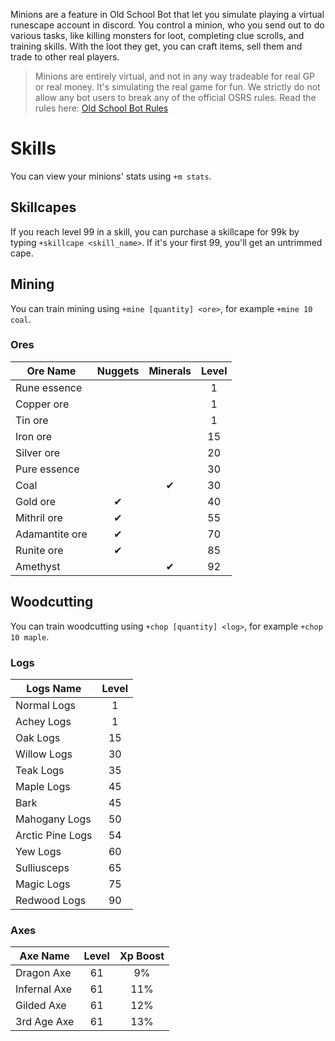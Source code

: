 Minions are a feature in Old School Bot that let you simulate playing a virtual runescape account in discord. You control a minion, who you send out to do various tasks, like killing monsters for loot, completing clue scrolls, and training skills. With the loot they get, you can craft items, sell them and trade to other real players.

> Minions are entirely virtual, and not in any way tradeable for real GP or real money. It's simulating the real game for fun. We strictly do not allow any bot users to break any of the official OSRS rules. Read the rules here: [Old School Bot Rules](https://www.oldschool.gg/oldschoolbot/rules)


# Skills

You can view your minions' stats using `+m stats`.

## Skillcapes

If you reach level 99 in a skill, you can purchase a skillcape for 99k by typing `+skillcape <skill_name>`. If it's your first 99, you'll get an untrimmed cape.

## Mining

You can train mining using `+mine [quantity] <ore>`, for example `+mine 10 coal`.

### Ores

| Ore Name | Nuggets | Minerals | Level |
| - | :-: | :-: | :-: |
| Rune essence |  |   | 1 |
| Copper ore |  |   | 1 |
| Tin ore |  |   | 1 |
| Iron ore |  |   | 15 |
| Silver ore |  |   | 20 |
| Pure essence |  |   | 30 |
| Coal |  |  ✔ | 30 |
| Gold ore | ✔ |   | 40 |
| Mithril ore | ✔ |   | 55 |
| Adamantite ore | ✔ |   | 70 |
| Runite ore | ✔ |   | 85 |
| Amethyst |  |  ✔ | 92 |

## Woodcutting

You can train woodcutting using `+chop [quantity] <log>`, for example `+chop 10 maple`.

### Logs

| Logs Name | Level |
| - | :-: |
| Normal Logs | 1 |
| Achey Logs | 1 |
| Oak Logs | 15 |
| Willow Logs | 30 |
| Teak Logs | 35 |
| Maple Logs | 45 |
| Bark | 45 |
| Mahogany Logs | 50 |
| Arctic Pine Logs | 54 |
| Yew Logs | 60 |
| Sulliusceps |  65 |
| Magic Logs | 75 |
| Redwood Logs | 90 |

### Axes
| Axe Name | Level | Xp Boost |
| - | :-: | :-: |
| Dragon Axe | 61 | 9% |
| Infernal Axe | 61 | 11% |
| Gilded Axe | 61 | 12% |
| 3rd Age Axe | 61 | 13% |

